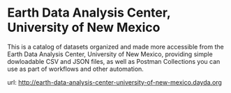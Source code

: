 # Earth Data Analysis Center, University of New Mexico

This is a catalog of datasets organized and made more accessible from the Earth Data Analysis Center, University of New Mexico, providing simple dowloadable CSV and JSON files, as well as Postman Collections you can use as part of workflows and other automation.

url: http://earth-data-analysis-center-university-of-new-mexico.dayda.org


